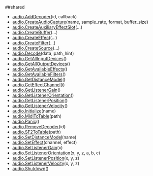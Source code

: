 
##shared

- [audio.AddDecoder](nil)(id, callback)
- [audio.CreateAudioCapture](nil)(name, sample_rate, format, buffer_size)
- [audio.CreateAuxiliaryEffectSlot](nil)(...)
- [audio.CreateBuffer](nil)(...)
- [audio.CreateEffect](nil)(...)
- [audio.CreateFilter](nil)(...)
- [audio.CreateSource](nil)(...)
- [audio.Decode](nil)(data, path_hint)
- [audio.GetAllInputDevices](nil)()
- [audio.GetAllOutputDevices](nil)()
- [audio.GetAvailableEffects](nil)()
- [audio.GetAvailableFilters](nil)()
- [audio.GetDistanceModel](nil)()
- [audio.GetEffectChannel](nil)(i)
- [audio.GetListenerGain](nil)()
- [audio.GetListenerOrientation](nil)()
- [audio.GetListenerPosition](nil)()
- [audio.GetListenerVelocity](nil)()
- [audio.Initialize](nil)(name)
- [audio.MidiToTable](nil)(path)
- [audio.Panic](nil)()
- [audio.RemoveDecoder](nil)(id)
- [audio.SF2ToTable](nil)(path)
- [audio.SetDistanceModel](nil)(name)
- [audio.SetEffect](nil)(channel, effect)
- [audio.SetListenerGain](nil)(x)
- [audio.SetListenerOrientation](nil)(x, y, z, a, b, c)
- [audio.SetListenerPosition](nil)(x, y, z)
- [audio.SetListenerVelocity](nil)(x, y, z)
- [audio.Shutdown](nil)()